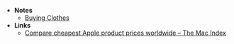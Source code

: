 - **Notes**
	- [Buying Clothes](Buying%20Clothes.md)
- **Links**
	- [Compare cheapest Apple product prices worldwide – The Mac Index](https://themacindex.com/variants/MLXY3/macbook-air-m2-256gb?currency=USD)